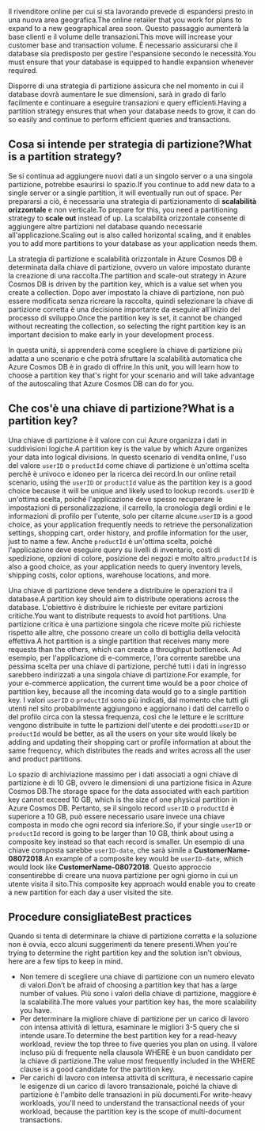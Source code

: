 <span data-ttu-id="64cee-101">Il rivenditore online per cui si sta lavorando prevede di espandersi presto in una nuova area geografica.</span><span class="sxs-lookup"><span data-stu-id="64cee-101">The online retailer that you work for plans to expand to a new geographical area soon.</span></span> <span data-ttu-id="64cee-102">Questo passaggio aumenterà la base clienti e il volume delle transazioni.</span><span class="sxs-lookup"><span data-stu-id="64cee-102">This move will increase your customer base and transaction volume.</span></span> <span data-ttu-id="64cee-103">È necessario assicurarsi che il database sia predisposto per gestire l'espansione secondo le necessità.</span><span class="sxs-lookup"><span data-stu-id="64cee-103">You must ensure that your database is equipped to handle expansion whenever required.</span></span>

<span data-ttu-id="64cee-104">Disporre di una strategia di partizione assicura che nel momento in cui il database dovrà aumentare le sue dimensioni, sarà in grado di farlo facilmente e continuare a eseguire transazioni e query efficienti.</span><span class="sxs-lookup"><span data-stu-id="64cee-104">Having a partition strategy ensures that when your database needs to grow, it can do so easily and continue to perform efficient queries and transactions.</span></span>

## <a name="what-is-a-partition-strategy"></a><span data-ttu-id="64cee-105">Cosa si intende per strategia di partizione?</span><span class="sxs-lookup"><span data-stu-id="64cee-105">What is a partition strategy?</span></span>

<span data-ttu-id="64cee-106">Se si continua ad aggiungere nuovi dati a un singolo server o a una singola partizione, potrebbe esaurirsi lo spazio.</span><span class="sxs-lookup"><span data-stu-id="64cee-106">If you continue to add new data to a single server or a single partition, it will eventually run out of space.</span></span> <span data-ttu-id="64cee-107">Per prepararsi a ciò, è necessaria una strategia di partizionamento di **scalabilità orizzontale** e non verticale.</span><span class="sxs-lookup"><span data-stu-id="64cee-107">To prepare for this, you need a partitioning strategy to **scale out** instead of up.</span></span> <span data-ttu-id="64cee-108">La scalabilità orizzontale consente di aggiungere altre partizioni nel database quando necessarie all'applicazione.</span><span class="sxs-lookup"><span data-stu-id="64cee-108">Scaling out is also called horizontal scaling, and it enables you to add more partitions to your database as your application needs them.</span></span>

<span data-ttu-id="64cee-109">La strategia di partizione e scalabilità orizzontale in Azure Cosmos DB è determinata dalla chiave di partizione, ovvero un valore impostato durante la creazione di una raccolta.</span><span class="sxs-lookup"><span data-stu-id="64cee-109">The partition and scale-out strategy in Azure Cosmos DB is driven by the partition key, which is a value set when you create a collection.</span></span> <span data-ttu-id="64cee-110">Dopo aver impostato la chiave di partizione, non può essere modificata senza ricreare la raccolta, quindi selezionare la chiave di partizione corretta è una decisione importante da eseguire all'inizio del processo di sviluppo.</span><span class="sxs-lookup"><span data-stu-id="64cee-110">Once the partition key is set, it cannot be changed without recreating the collection, so selecting the right partition key is an important decision to make early in your development process.</span></span>  

<span data-ttu-id="64cee-111">In questa unità, si apprenderà come scegliere la chiave di partizione più adatta a uno scenario e che potrà sfruttare la scalabilità automatica che Azure Cosmos DB è in grado di offrire.</span><span class="sxs-lookup"><span data-stu-id="64cee-111">In this unit, you will learn how to choose a partition key that's right for your scenario and will take advantage of the autoscaling that Azure Cosmos DB can do for you.</span></span>

## <a name="what-is-a-partition-key"></a><span data-ttu-id="64cee-112">Che cos'è una chiave di partizione?</span><span class="sxs-lookup"><span data-stu-id="64cee-112">What is a partition key?</span></span>

<span data-ttu-id="64cee-113">Una chiave di partizione è il valore con cui Azure organizza i dati in suddivisioni logiche.</span><span class="sxs-lookup"><span data-stu-id="64cee-113">A partition key is the value by which Azure organizes your data into logical divisions.</span></span> <span data-ttu-id="64cee-114">In questo scenario di vendita online, l'uso del valore `userID` o `productId` come chiave di partizione è un'ottima scelta perché è univoco e idoneo per la ricerca dei record.</span><span class="sxs-lookup"><span data-stu-id="64cee-114">In our online retail scenario, using the `userID` or `productId` value as the partition key is a good choice because it will be unique and likely used to lookup records.</span></span> <span data-ttu-id="64cee-115">`userID` è un'ottima scelta, poiché l'applicazione deve spesso recuperare le impostazioni di personalizzazione, il carrello, la cronologia degli ordini e le informazioni di profilo per l'utente, solo per citarne alcune.</span><span class="sxs-lookup"><span data-stu-id="64cee-115">`userID` is a good choice, as your application frequently needs to retrieve the personalization settings, shopping cart, order history, and profile information for the user, just to name a few.</span></span> <span data-ttu-id="64cee-116">Anche `productId` è un'ottima scelta, poiché l'applicazione deve eseguire query su livelli di inventario, costi di spedizione, opzioni di colore, posizione dei negozi e molto altro.</span><span class="sxs-lookup"><span data-stu-id="64cee-116">`productId` is also a good choice, as your application needs to query inventory levels, shipping costs, color options, warehouse locations, and more.</span></span>

<span data-ttu-id="64cee-117">Una chiave di partizione deve tendere a distribuire le operazioni tra il database.</span><span class="sxs-lookup"><span data-stu-id="64cee-117">A partition key should aim to distribute operations across the database.</span></span> <span data-ttu-id="64cee-118">L'obiettivo è distribuire le richieste per evitare partizioni critiche.</span><span class="sxs-lookup"><span data-stu-id="64cee-118">You want to distribute requests to avoid hot partitions.</span></span> <span data-ttu-id="64cee-119">Una partizione critica è una partizione singola che riceve molte più richieste rispetto alle altre, che possono creare un collo di bottiglia della velocità effettiva.</span><span class="sxs-lookup"><span data-stu-id="64cee-119">A hot partition is a single partition that receives many more requests than the others, which can create a throughput bottleneck.</span></span> <span data-ttu-id="64cee-120">Ad esempio, per l'applicazione di e-commerce, l'ora corrente sarebbe una pessima scelta per una chiave di partizione, perché tutti i dati in ingresso sarebbero indirizzati a una singola chiave di partizione.</span><span class="sxs-lookup"><span data-stu-id="64cee-120">For example, for your e-commerce application, the current time would be a poor choice of partition key, because all the incoming data would go to a single partition key.</span></span> <span data-ttu-id="64cee-121">I valori `userID` o `productId` sono più indicati, dal momento che tutti gli utenti nel sito probabilmente aggiungono e aggiornano i dati del carrello o del profilo circa con la stessa frequenza, così che le letture e le scritture vengono distribuite in tutte le partizioni dell'utente e dei prodotti.</span><span class="sxs-lookup"><span data-stu-id="64cee-121">`userID` or `productId` would be better, as all the users on your site would likely be adding and updating their shopping cart or profile information at about the same frequency, which distributes the reads and writes across all the user and product partitions.</span></span>

<span data-ttu-id="64cee-122">Lo spazio di archiviazione massimo per i dati associati a ogni chiave di partizione è di 10 GB, ovvero le dimensioni di una partizione fisica in Azure Cosmos DB.</span><span class="sxs-lookup"><span data-stu-id="64cee-122">The storage space for the data associated with each partition key cannot exceed 10 GB, which is the size of one physical partition in Azure Cosmos DB.</span></span> <span data-ttu-id="64cee-123">Pertanto, se il singolo record `userID` o `productId` è superiore a 10 GB, può essere necessario usare invece una chiave composta in modo che ogni record sia inferiore.</span><span class="sxs-lookup"><span data-stu-id="64cee-123">So, if your single `userID` or `productId` record is going to be larger than 10 GB, think about using a composite key instead so that each record is smaller.</span></span> <span data-ttu-id="64cee-124">Un esempio di una chiave composta sarebbe `userID-date`, che sarà simile a **CustomerName-08072018**.</span><span class="sxs-lookup"><span data-stu-id="64cee-124">An example of a composite key would be `userID-date`, which would look like **CustomerName-08072018**.</span></span> <span data-ttu-id="64cee-125">Questo approccio consentirebbe di creare una nuova partizione per ogni giorno in cui un utente visita il sito.</span><span class="sxs-lookup"><span data-stu-id="64cee-125">This composite key approach would enable you to create a new partition for each day a user visited the site.</span></span>

## <a name="best-practices"></a><span data-ttu-id="64cee-126">Procedure consigliate</span><span class="sxs-lookup"><span data-stu-id="64cee-126">Best practices</span></span>

<span data-ttu-id="64cee-127">Quando si tenta di determinare la chiave di partizione corretta e la soluzione non è ovvia, ecco alcuni suggerimenti da tenere presenti.</span><span class="sxs-lookup"><span data-stu-id="64cee-127">When you're trying to determine the right partition key and the solution isn't obvious, here are a few tips to keep in mind.</span></span>

- <span data-ttu-id="64cee-128">Non temere di scegliere una chiave di partizione con un numero elevato di valori.</span><span class="sxs-lookup"><span data-stu-id="64cee-128">Don’t be afraid of choosing a partition key that has a large number of values.</span></span> <span data-ttu-id="64cee-129">Più sono i valori della chiave di partizione, maggiore è la scalabilità.</span><span class="sxs-lookup"><span data-stu-id="64cee-129">The more values your partition key has, the more scalability you have.</span></span>
- <span data-ttu-id="64cee-130">Per determinare la migliore chiave di partizione per un carico di lavoro con intensa attività di lettura, esaminare le migliori 3-5 query che si intende usare.</span><span class="sxs-lookup"><span data-stu-id="64cee-130">To determine the best partition key for a read-heavy workload, review the top three to five queries you plan on using.</span></span> <span data-ttu-id="64cee-131">Il valore incluso più di frequente nella clausola WHERE è un buon candidato per la chiave di partizione.</span><span class="sxs-lookup"><span data-stu-id="64cee-131">The value most frequently included in the WHERE clause is a good candidate for the partition key.</span></span>
- <span data-ttu-id="64cee-132">Per carichi di lavoro con intensa attività di scrittura, è necessario capire le esigenze di un carico di lavoro transazionale, poiché la chiave di partizione è l'ambito delle transazioni in più documenti.</span><span class="sxs-lookup"><span data-stu-id="64cee-132">For write-heavy workloads, you'll need to understand the transactional needs of your workload, because the partition key is the scope of multi-document transactions.</span></span>
